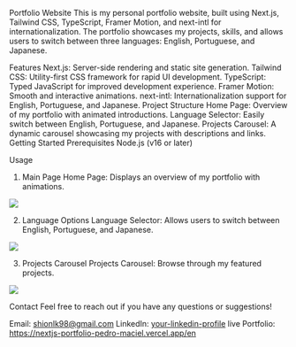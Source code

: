 Portfolio Website
This is my personal portfolio website, built using Next.js, Tailwind CSS, TypeScript, Framer Motion, and next-intl for internationalization. The portfolio showcases my projects, skills, and allows users to switch between three languages: English, Portuguese, and Japanese.

Features
Next.js: Server-side rendering and static site generation.
Tailwind CSS: Utility-first CSS framework for rapid UI development.
TypeScript: Typed JavaScript for improved development experience.
Framer Motion: Smooth and interactive animations.
next-intl: Internationalization support for English, Portuguese, and Japanese.
Project Structure
Home Page: Overview of my portfolio with animated introductions.
Language Selector: Easily switch between English, Portuguese, and Japanese.
Projects Carousel: A dynamic carousel showcasing my projects with descriptions and links.
Getting Started
Prerequisites
Node.js (v16 or later)



Usage


1. Main Page
Home Page: Displays an overview of my portfolio with animations.
  <img src="/github">






2. Language Options
Language Selector: Allows users to switch between English, Portuguese, and Japanese.
<img src="/github">




3. Projects Carousel
Projects Carousel: Browse through my featured projects.
<img src="/github">




Contact
Feel free to reach out if you have any questions or suggestions!

Email: shionlk98@gmail.com
LinkedIn: [your-linkedin-profile](https://www.linkedin.com/in/jpmp1998/)
live Portfolio: https://nextjs-portfolio-pedro-maciel.vercel.app/en

